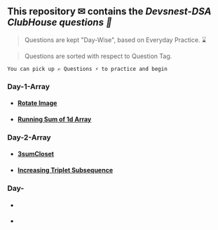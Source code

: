 ## This repository ✉ contains the *Devsnest-DSA ClubHouse questions 🚀*

> Questions are kept "Day-Wise", based on Everyday Practice. ⌛


> Questions are sorted with respect to Question Tag.

`You can pick up ✍ Questions ⚡ to practice and begin`

 ### Day-1-Array
- #### [Rotate Image](https://leetcode.com/problems/rotate-image/)
- #### [Running Sum of 1d Array](https://leetcode.com/problems/running-sum-of-1d-array/)

### Day-2-Array
- #### [3sumCloset](https://leetcode.com/problems/3sum-closest/)
- #### [ Increasing Triplet Subsequence](https://leetcode.com/problems/3sum-closest/)

### Day-
- #### []()
- #### []()



